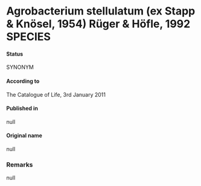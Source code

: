 # Agrobacterium stellulatum (ex Stapp & Knösel, 1954) Rüger & Höfle, 1992 SPECIES

#### Status
SYNONYM

#### According to
The Catalogue of Life, 3rd January 2011

#### Published in
null

#### Original name
null

### Remarks
null